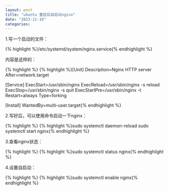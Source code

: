 ```yaml
---
layout: post
title: "ubuntu 重启后自启动nginx"
date: "2023-11-19"
categories: 
---
```

<p>1.写一个启动的文件：</p>

<p>{% highlight %}/etc/systemd/system/nginx.service{% endhighlight %}</p>

<p>内容是这样的：</p>

{% highlight %}
{% highlight %}[Unit]
Description=Nginx HTTP server
After=network.target

[Service]
ExecStart=/usr/sbin/nginx
ExecReload=/usr/sbin/nginx -s reload
ExecStop=/usr/sbin/nginx -s quit
ExecStartPre=/usr/sbin/nginx -t
Restart=always
Type=forking

[Install]
WantedBy=multi-user.target{% endhighlight %}

<p>2.写好后，可以使用命令启动一下nginx：</p>

{% highlight %}
{% highlight %}sudo systemctl daemon-reload
sudo systemctl start nginx{% endhighlight %}

<p>3.查看nginx状态：</p>

{% highlight %}
{% highlight %}sudo systemctl status nginx{% endhighlight %}

<p>4.设置自启动：</p>

{% highlight %}
{% highlight %}sudo systemctl enable nginx{% endhighlight %}

